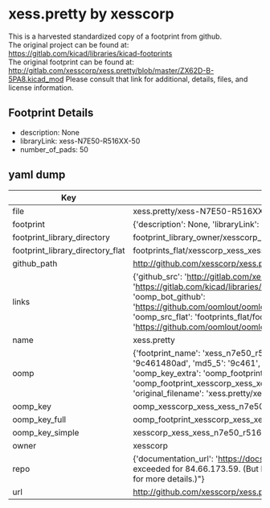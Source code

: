 # xess.pretty by xesscorp  
This is a harvested standardized copy of a footprint from github.  
The original project can be found at:  
https://gitlab.com/kicad/libraries/kicad-footprints  
The original footprint can be found at:
http://gitlab.com/xesscorp/xess.pretty/blob/master/ZX62D-B-5PA8.kicad_mod
Please consult that link for additional, details, files, and license information.  
## Footprint Details
* description: None  
* libraryLink: xess-N7E50-R516XX-50  
* number_of_pads: 50  
## yaml dump  
| Key | Value |  
| --- | --- |  
| file | xess.pretty/xess-N7E50-R516XX-50.kicad_mod |  
| footprint | {'description': None, 'libraryLink': 'xess-N7E50-R516XX-50', 'number_of_pads': 50} |  
| footprint_library_directory | footprint_library_owner/xesscorp_xess.pretty |  
| footprint_library_directory_flat | footprints_flat/xesscorp_xess_xess_n7e50_r516xx_50/working |  
| github_path | http://github.com/xesscorp/xess.pretty/blob/master/xess-N7E50-R516XX-50.kicad_mod |  
| links | {'github_src': 'http://gitlab.com/xesscorp/xess.pretty/blob/master/ZX62D-B-5PA8.kicad_mod', 'github_src_repo': 'https://gitlab.com/kicad/libraries/kicad-footprints', 'oomp_bot': 'footprints/xesscorp_xess_xess_n7e50_r516xx_50/working', 'oomp_bot_github': 'https://github.com/oomlout/oomlout_oomp_footprint_bot/tree/main/footprints/xesscorp_xess_xess_n7e50_r516xx_50/working', 'oomp_src_flat': 'footprints_flat/footprints_flat/xesscorp_xess_xess_n7e50_r516xx_50/working', 'oomp_src_flat_github': 'https://github.com/oomlout/oomlout_oomp_footprint_src/tree/main/footprints_flat/xesscorp_xess_xess_n7e50_r516xx_50/working'} |  
| name | xess.pretty |  
| oomp | {'footprint_name': 'xess_n7e50_r516xx_50', 'library_name': 'xess', 'md5': '9c461480ada3956382fc92c4734bcf09', 'md5_10': '9c461480ad', 'md5_5': '9c461', 'md5_6': '9c4614', 'oomp_key': 'oomp_xesscorp_xess_xess_n7e50_r516xx_50', 'oomp_key_extra': 'oomp_footprint_xesscorp_xess_xess_n7e50_r516xx_50', 'oomp_key_full': 'oomp_footprint_xesscorp_xess_xess_n7e50_r516xx_50_9c4614', 'oomp_key_simple': 'xesscorp_xess_xess_n7e50_r516xx_50', 'original_filename': 'xess.pretty/xess-N7E50-R516XX-50.kicad_mod', 'owner_name': 'xesscorp'} |  
| oomp_key | oomp_xesscorp_xess_xess_n7e50_r516xx_50 |  
| oomp_key_full | oomp_footprint_xesscorp_xess_xess_n7e50_r516xx_50 |  
| oomp_key_simple | xesscorp_xess_xess_n7e50_r516xx_50 |  
| owner | xesscorp |  
| repo | {'documentation_url': 'https://docs.github.com/rest/overview/resources-in-the-rest-api#rate-limiting', 'message': "API rate limit exceeded for 84.66.173.59. (But here's the good news: Authenticated requests get a higher rate limit. Check out the documentation for more details.)"} |  
| url | http://github.com/xesscorp/xess.pretty |  

